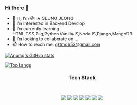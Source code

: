 ### Hi there 👋


- 👋 Hi, I’m @HA-SEUNG-JEONG
- 👀 I’m interested in Backend Devolop
- 🌱 I’m currently learning HTML,CSS,Pug,Python,VanillaJS,NodeJS,Django,MongoDB
- 👯 I’m looking to collaborate on ...
- 📫 How to reach me: gktmd653@gmail.com


[![Anurag's GitHub stats](https://github-readme-stats.vercel.app/api?username=HA-SEUNG-JEONG)](https://github.com/anuraghazra/github-readme-stats)

[![Top Langs](https://github-readme-stats.vercel.app/api/top-langs/?username=HA-SEUNG-JEONG&layout=compact)](https://github.com/anuraghazra/github-readme-stats)



<h3 align="center"><b>Tech Stack</b></h3>
</br>
<p align="center">
<img src="https://img.shields.io/badge/HTML5-E34F26?style=flat-square&logo=HTML5&logoColor=white"/></a> 
<img src="https://img.shields.io/badge/CSS3-1572B6?style=flat-square&logo=CSS3&logoColor=white"/></a> 
<img src="https://img.shields.io/badge/JavaScript-F7DF1E?style=flat-square&logo=JavaScript&logoColor=white"/></a>
<img src="https://img.shields.io/badge/Node.JS-339933?style=flat-square&logo=Node.JS&logoColor=white"/></a>
<img src="https://img.shields.io/badge/python-3776AB?style=flat-square&logo=python&logoColor=white"/></a>
<img src="https://img.shields.io/badge/Django-092E20?style=flat-square&logo=Django&logoColor=white"/></a>
<img src="https://img.shields.io/badge/Pug-A86454?style=flat-square&logo=Pug&logoColor=white"/></a>

